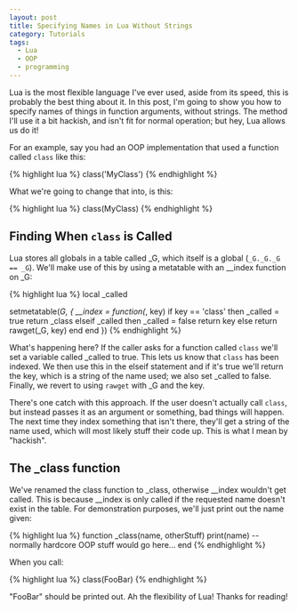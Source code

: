 ```yaml
---
layout: post
title: Specifying Names in Lua Without Strings
category: Tutorials
tags:
  - Lua
  - OOP
  - programming
---
```


Lua is the most flexible language I've ever used, aside from its speed, this is probably the best thing about it. In this post, I'm going to show you how to specify names of things in function arguments, without strings. The method I'll use it a bit hackish, and isn't fit for normal operation; but hey, Lua allows us do it!

For an example, say you had an OOP implementation that used a function called `class` like this:

{% highlight lua %}
class('MyClass')
{% endhighlight %}

What we're going to change that into, is this:

{% highlight lua %}
class(MyClass)
{% endhighlight %}

## Finding When `class` is Called

Lua stores all globals in a table called _G, which itself is a global (`_G._G._G == _G`). We'll make use of this by using a metatable with an __index function on _G:

{% highlight lua %}
local _called

setmetatable(_G, {
  __index = function(_, key)
    if key == 'class' then
      _called = true
      return _class
    elseif _called then
      _called = false
      return key
    else
      return rawget(_G, key)
    end
  end
})
{% endhighlight %}

What's happening here? If the caller asks for a function called `class` we'll set a variable called _called to true. This lets us know that `class` has been indexed. We then use this in the elseif statement and if it's true we'll return the key, which is a string of the name used; we also set _called to false. Finally, we revert to using `rawget` with _G and the key.

There's one catch with this approach. If the user doesn't actually call `class`, but instead passes it as an argument or something, bad things will happen. The next time they index something that isn't there, they'll get a string of the name used, which will most likely stuff their code up. This is what I mean by "hackish".

## The _class function

We've renamed the class function to _class, otherwise __index wouldn't get called. This is because __index is only called if the requested name doesn't exist in the table. For demonstration purposes, we'll just print out the name given:

{% highlight lua %}
function _class(name, otherStuff)
  print(name)
  -- normally hardcore OOP stuff would go here...
end
{% endhighlight %}

When you call:

{% highlight lua %}
class(FooBar)
{% endhighlight %}

"FooBar" should be printed out. Ah the flexibility of Lua! Thanks for reading!

